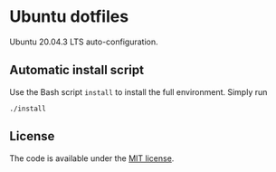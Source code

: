 # Ubuntu dotfiles

Ubuntu 20.04.3 LTS auto-configuration.

## Automatic install script

Use the Bash script `install` to install the full environment. Simply run
```
./install
```

## License

The code is available under the [MIT license](
https://github.com/dmalyuta/dotfiles/blob/master/LICENSE).

